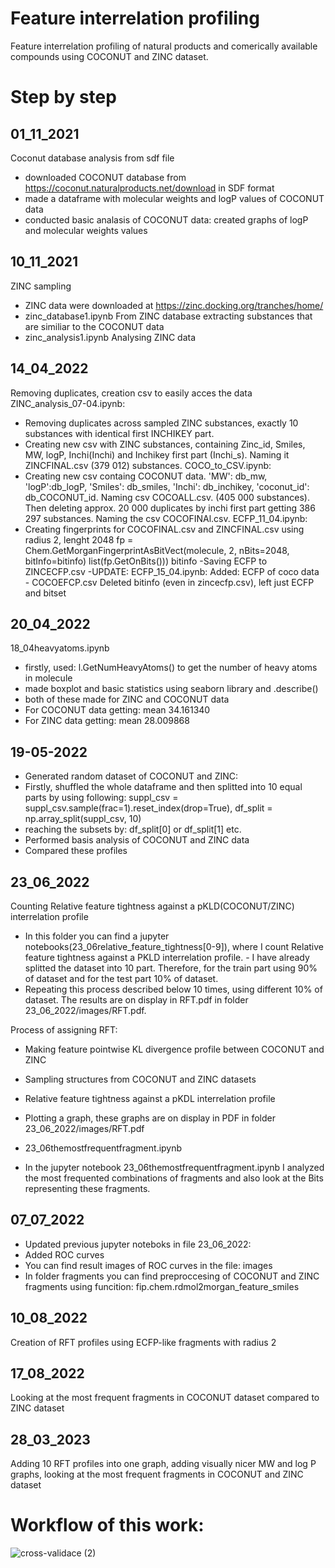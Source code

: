 # Feature interrelation profiling 
Feature interrelation profiling of natural products and comerically available compounds using COCONUT and ZINC dataset. 
# Step by step
## 01_11_2021
Coconut database analysis from sdf file 
- downloaded COCONUT database from https://coconut.naturalproducts.net/download in SDF format
- made a dataframe with molecular weights and logP values of COCONUT data
- conducted basic analasis of COCONUT data: created graphs of logP and molecular weights values

## 10_11_2021
ZINC sampling
- ZINC data were downloaded at https://zinc.docking.org/tranches/home/
- zinc_database1.ipynb From ZINC database extracting substances that are similiar to the COCONUT data
- zinc_analysis1.ipynb Analysing ZINC data

## 14_04_2022
Removing duplicates, creation csv to easily acces the data
ZINC_analysis_07-04.ipynb:
- Removing duplicates across sampled ZINC substances, exactly 10 substances with identical first INCHIKEY part.
- Creating new csv with ZINC substances, containing Zinc_id, Smiles, MW, logP, Inchi(Inchi) and Inchikey first part (Inchi_s). Naming it ZINCFINAL.csv (379 012) substances.
COCO_to_CSV.ipynb:
- Creating new csv containg COCONUT data. 'MW': db_mw, 'logP':db_logP, 'Smiles': db_smiles, 'Inchi': db_inchikey, 'coconut_id': db_COCONUT_id. Naming csv COCOALL.csv. (405 000 substances). Then deleting approx. 20 000 duplicates by inchi first part getting 386 297 substances. Naming the csv COCOFINAl.csv.
ECFP_11_04.ipynb:
- Creating fingerprints for COCOFINAL.csv and ZINCFINAL.csv using radius 2, lenght 2048 fp = Chem.GetMorganFingerprintAsBitVect(molecule, 2, nBits=2048, bitInfo=bitinfo)
list(fp.GetOnBits())) bitinfo
-Saving ECFP to ZINCECFP.csv
-UPDATE: ECFP_15_04.ipynb: Added: ECFP of coco data - COCOEFCP.csv Deleted bitinfo (even in zincecfp.csv), left just ECFP and bitset

## 20_04_2022
18_04heavyatoms.ipynb
- firstly, used: l.GetNumHeavyAtoms() to get the number of heavy atoms in molecule
- made boxplot and basic statistics using seaborn library and .describe()
- both of these made for ZINC and COCONUT data
- For COCONUT data getting: mean 34.161340
- For ZINC data getting: mean 28.009868

## 19-05-2022
- Generated random dataset of COCONUT and ZINC:
- Firstly, shuffled the whole dataframe and then splitted into 10 equal parts by using following: suppl_csv = suppl_csv.sample(frac=1).reset_index(drop=True), df_split = np.array_split(suppl_csv, 10)
- reaching the subsets by: df_split[0] or df_split[1] etc.
- Performed basis analysis of COCONUT and ZINC data
- Compared these profiles

## 23_06_2022
Counting Relative feature tightness against a pKLD(COCONUT/ZINC) interrelation profile
- In this folder you can find a jupyter notebooks(23_06relative_feature_tightness[0-9]), where I count Relative feature tightness against a PKLD interrelation profile. - I have already splitted the dataset into 10 part. Therefore, for the train part using 90% of dataset and for the test part 10% of dataset.
- Repeating this process described below 10 times, using different 10% of dataset. The results are on display in RFT.pdf in folder 23_06_2022/images/RFT.pdf.

Process of assigning RFT:
- Making feature pointwise KL divergence profile between COCONUT and ZINC
- Sampling structures from COCONUT and ZINC datasets
- Relative feature tightness against a pKDL interrelation profile
- Plotting a graph, these graphs are on display in PDF in folder 23_06_2022/images/RFT.pdf
- 23_06themostfrequentfragment.ipynb

- In the jupyter notebook 23_06themostfrequentfragment.ipynb I analyzed the most frequented combinations of fragments and also look at the Bits representing these fragments.

## 07_07_2022
- Updated previous jupyter noteboks in file 23_06_2022:
- Added ROC curves
- You can find result images of ROC curves in the file: images
- In folder fragments you can find preproccesing of COCONUT and ZINC fragments using funcition: fip.chem.rdmol2morgan_feature_smiles

## 10_08_2022
Creation of RFT profiles using ECFP-like fragments with radius 2

## 17_08_2022
Looking at the most frequent fragments in COCONUT dataset compared to ZINC dataset

## 28_03_2023
Adding 10 RFT profiles into one graph, adding visually nicer MW and log P graphs, looking at the most frequent fragments in COCONUT and ZINC dataset

# Workflow of this work: 
![cross-validace (2)](https://user-images.githubusercontent.com/61705542/231712897-7471c915-236a-4f48-afe1-d7f68d0d15bb.svg)


